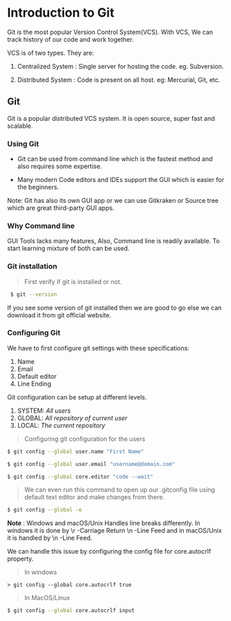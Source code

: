 # Introduction to Git
Git is the most popular Version Control System(VCS). With VCS, We can track history of  our code and work together.

VCS is of two types. They are:
1. Centralized System : Single server for hosting the code. eg. Subversion.

2. Distributed System : Code is present on all host. eg: Mercurial, Git, etc.

## Git
Git is a popular distributed VCS system. It is open source, super fast and scalable.

### Using Git
* Git can be used from command line which is the fastest method and also requires some expertise.

* Many modern Code editors and IDEs support the GUI which is easier for the beginners.

Note: Git has also its own GUI app or we can use Gitkraken or Source tree which are great third-party GUI apps.

### Why Command line
GUI Tools lacks many features, Also, Command line is readily available.
To start learning mixture of both can be used.

### Git installation
> First verify if git is installed or not.

```bash
 $ git --version
```
If you see some version of git installed then we are good to go else we can download it from git official website.

### Configuring Git
We have to first configure git settings with these specifications:
1. Name
2. Email
3. Default editor
4. Line Ending

Git configuration can be setup at different levels.
1. SYSTEM: *All users*
2. GLOBAL: *All repository of current user*
3. LOCAL: *The current repository*

> Configuring git configuration for the users

```bash
$ git config --global user.name "First Name"
```

```bash
$ git config --global user.email "username@domain.com"
```
```bash
$ git config --global core.editor "code --wait"
```

>We can even run this command to open up our .gitconfig file using default text editor and make changes from there.

```bash
$ git config --global -e
```
**Note** : Windows and macOS/Unix Handles line breaks differently. In windows it is done by \r -Carriage Return \n -Line Feed and in macOS/Unix it is handled by \n -Line Feed.

We can handle this issue by configuring the config file for core.autocrlf property.

> In windows

```shell
> git config --global core.autocrlf true
```


> In MacOS/Linux

```bash
$ git config --global core.autocrlf input
```
